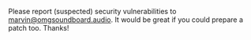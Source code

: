 Please report (suspected) security vulnerabilities to marvin@omgsoundboard.audio. It would be great if you could prepare a patch too. Thanks!
